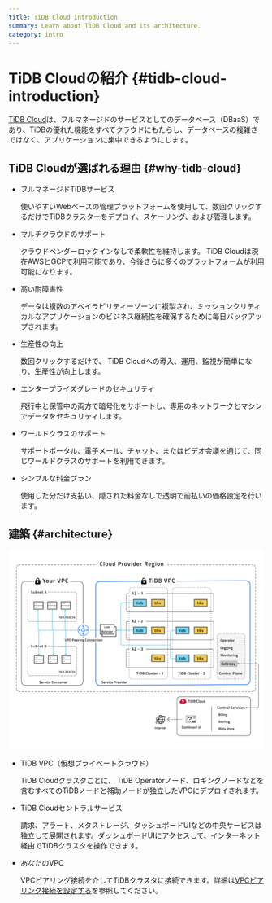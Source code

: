 ```yaml
---
title: TiDB Cloud Introduction
summary: Learn about TiDB Cloud and its architecture.
category: intro
---
```


# TiDB Cloudの紹介 {#tidb-cloud-introduction}

[TiDB Cloud](https://pingcap.com/products/tidbcloud)は、フルマネージドのサービスとしてのデータベース（DBaaS）であり、TiDBの優れた機能をすべてクラウドにもたらし、データベースの複雑さではなく、アプリケーションに集中できるようにします。

## TiDB Cloudが選ばれる理由 {#why-tidb-cloud}

-   フルマネージドTiDBサービス

    使いやすいWebベースの管理プラットフォームを使用して、数回クリックするだけでTiDBクラスターをデプロイ、スケーリング、および管理します。

-   マルチクラウドのサポート

    クラウドベンダーロックインなしで柔軟性を維持します。 TiDB Cloudは現在AWSとGCPで利用可能であり、今後さらに多くのプラットフォームが利用可能になります。

-   高い耐障害性

    データは複数のアベイラビリティーゾーンに複製され、ミッションクリティカルなアプリケーションのビジネス継続性を確保するために毎日バックアップされます。

-   生産性の向上

    数回クリックするだけで、 TiDB Cloudへの導入、運用、監視が簡単になり、生産性が向上します。

-   エンタープライズグレードのセキュリティ

    飛行中と保管中の両方で暗号化をサポートし、専用のネットワークとマシンでデータをセキュリティします。

-   ワールドクラスのサポート

    サポートポータル、電子メール、チャット、またはビデオ会議を通じて、同じワールドクラスのサポートを利用できます。

-   シンプルな料金プラン

    使用した分だけ支払い、隠された料金なしで透明で前払いの価格設定を行います。

## 建築 {#architecture}

![TiDB Cloud architecture](/media/tidb-cloud/tidb-cloud-architecture.png)

-   TiDB VPC（仮想プライベートクラウド）

    TiDB Cloudクラスタごとに、 TiDB Operatorノード、ロギングノードなどを含むすべてのTiDBノードと補助ノードが独立したVPCにデプロイされます。

-   TiDB Cloudセントラルサービス

    請求、アラート、メタストレージ、ダッシュボードUIなどの中央サービスは独立して展開されます。ダッシュボードUIにアクセスして、インターネット経由でTiDBクラスタを操作できます。

-   あなたのVPC

    VPCピアリング接続を介してTiDBクラスタに接続できます。詳細は[VPCピアリング接続を設定する](/tidb-cloud/set-up-vpc-peering-connections.md)を参照してください。
